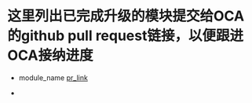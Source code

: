 # 这里列出已完成升级的模块提交给OCA的github pull request链接，以便跟进OCA接纳进度

* module_name  [pr_link](https://github.com/oca/repo_name/pulls/合并请求编号)

* 